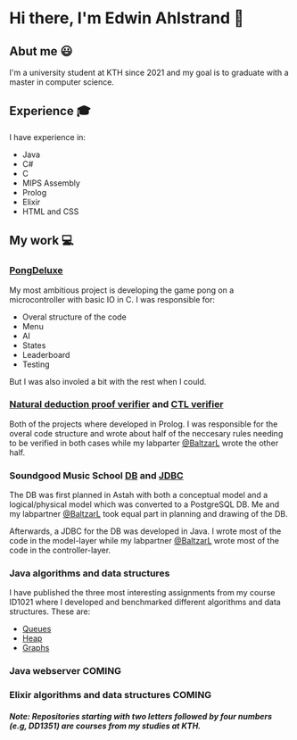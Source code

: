 # Hi there, I'm Edwin Ahlstrand 👋

## Abut me 😃
I'm a university student at KTH since 2021 and my goal is to graduate with a master in computer science.

## Experience 🎓
I have experience in:
- Java
- C#
- C
- MIPS Assembly
- Prolog
- Elixir
- HTML and CSS

## My work 💻

### [PongDeluxe](https://github.com/EdwinAhl/IS1200-PongDeluxe)
My most ambitious project is developing the game pong on a microcontroller with basic IO in C. I was responsible for:
- Overal structure of the code
- Menu
- AI
- States
- Leaderboard
- Testing

But I was also involed a bit with the rest when I could.

### [Natural deduction proof verifier](https://github.com/EdwinAhl/DD1351-Task-2) and [CTL verifier](https://github.com/EdwinAhl/DD1351-Task-3) 
Both of the projects where developed in Prolog. I was responsible for the overal code structure and wrote about half of the neccesary rules needing to be verified in both cases while my labparter [@BaltzarL](https://github.com/BaltzarL) wrote the other half.

### Soundgood Music School [DB](https://github.com/EdwinAhl/IV1351-Soundgood-Music-DB) and [JDBC](https://github.com/EdwinAhl/IV1351-Task-4)
The DB was first planned in Astah with both a conceptual model and a logical/physical model which was converted to a PostgreSQL DB. Me and my labpartner [@BaltzarL](https://github.com/BaltzarL) took equal part in planning and drawing of the DB.

Afterwards, a JDBC for the DB was developed in Java. I wrote most of the code in the model-layer while my labpartner [@BaltzarL](https://github.com/BaltzarL) wrote most of the code in the controller-layer. 

### Java algorithms and data structures
I have published the three most interesting assignments from my course ID1021 where I developed and benchmarked different algorithms and data structures. 
These are:
- [Queues](https://github.com/EdwinAhl/ID1021-Queues)
- [Heap](https://github.com/EdwinAhl/ID1021-Heap)
- [Graphs](https://github.com/EdwinAhl/ID1021-Graphs)

### Java webserver COMING 

### Elixir algorithms and data structures COMING

#### *Note: Repositories starting with two letters followed by four numbers (e.g, DD1351) are courses from my studies at KTH.*

